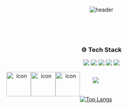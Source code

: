 ### 
<div align="center">
  

![header](https://capsule-render.vercel.app/api?type=Venom&color=FFE4E1&height=150&section=header&text=🌼ae_Ong🌼&fontColor=8e7cc3&fontSize=50&animation=fadeIn&fontAlignY=55)


  <br/><br/><br/>
### ⚙️ Tech Stack 
<img src="https://img.shields.io/badge/Github-black?style=flat-square&logo=github&logoColor=#9B9B9B"/> <img src="https://img.shields.io/badge/Spring Boot-green?style=flat-square&logo=Springboot&logoColor=CC6699"/> <img src="https://img.shields.io/badge/JAVA-yellow?style=flat-square&logo=IntelliJidea&logoColor=000000"/> <img src="https://img.shields.io/badge/MySQL-blue?style=flat-square&logo=MariaDB&logoColor=000000"/> <img src="https://img.shields.io/badge/Gradle-gray?style=flat-square&logo=gradle&logoColor=#24A47F"/> 
<br/>
<div style="display: flex; align-items: flex-start;">
<img src="https://techstack-generator.vercel.app/github-icon.svg" alt="icon" width="65" height="65" />
<img src="https://techstack-generator.vercel.app/java-icon.svg" alt="icon" width="65" height="65" />
<img src="https://techstack-generator.vercel.app/mysql-icon.svg" alt="icon" width="65" height="65" />

<br/><br/><br/>

<!--[![Solved.ac Profile](http://mazassumnida.wtf/api/generate_badge?boj=ae_Ong)](https://solved.ac/yoon828990)<br/>-->
<a href="https://github.com/yangaeyoung"><img src="https://hits.seeyoufarm.com/api/count/incr/badge.svg?url=https%3A%2F%2Fgithub.com%2Fsoyeon207&count_bg=%23000000&title_bg=%23000000&icon=github.svg&icon_color=%23E7E7E7&title=GitHub&edge_flat=false)"/></a> 
<br/><br/><br/>
[![Top Langs](https://github-readme-stats.vercel.app/api/top-langs/?username=yangaeyoung&layout=compact)](https://github.com/yangaeyoung)
<br/><br/><br/>

</div>





<!--
**yangaeyoung/yangaeyoung** is a ✨ _special_ ✨ repository because its `README.md` (this file) appears on your GitHub profile.

Here are some ideas to get you started:

- 🔭 I’m currently working on ...
- 🌱 I’m currently learning ...
- 👯 I’m looking to collaborate on ...
- 🤔 I’m looking for help with ...
- 💬 Ask me about ...
- 📫 How to reach me: ...
- 😄 Pronouns: ...
- ⚡ Fun fact: ...
-->
